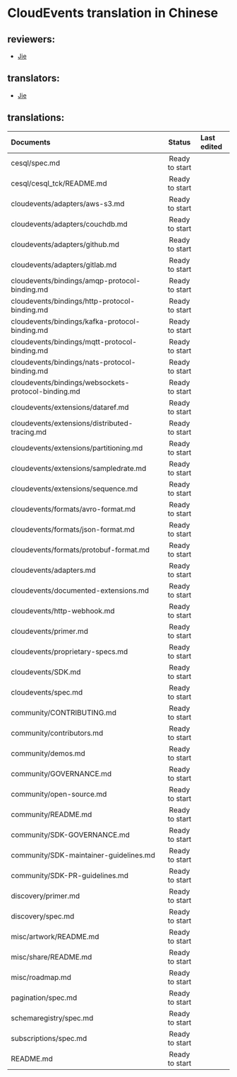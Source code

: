 # CloudEvents translation in Chinese

## reviewers:
- [Jie](https://github.com/jieding)

## translators:
- [Jie](https://github.com/jieding)

## translations:

| Documents   |   Status     |  Last edited |   
| :---------  | :---------: | :---------   |
| cesql/spec.md |   Ready to start   |       |
| cesql/cesql_tck/README.md |   Ready to start   |       |
| cloudevents/adapters/aws-s3.md |   Ready to start   |       |
| cloudevents/adapters/couchdb.md |   Ready to start   |       |
| cloudevents/adapters/github.md |   Ready to start   |       |
| cloudevents/adapters/gitlab.md |   Ready to start   |       |
| cloudevents/bindings/amqp-protocol-binding.md |   Ready to start   |       |
| cloudevents/bindings/http-protocol-binding.md |   Ready to start   |       |
| cloudevents/bindings/kafka-protocol-binding.md |   Ready to start   |       |
| cloudevents/bindings/mqtt-protocol-binding.md |   Ready to start   |       |
| cloudevents/bindings/nats-protocol-binding.md |   Ready to start   |       |
| cloudevents/bindings/websockets-protocol-binding.md |   Ready to start   |       |
| cloudevents/extensions/dataref.md |   Ready to start   |       |
| cloudevents/extensions/distributed-tracing.md |   Ready to start   |       |
| cloudevents/extensions/partitioning.md |   Ready to start   |       |
| cloudevents/extensions/sampledrate.md |   Ready to start   |       |
| cloudevents/extensions/sequence.md |   Ready to start   |       |
| cloudevents/formats/avro-format.md |   Ready to start   |       |
| cloudevents/formats/json-format.md |   Ready to start   |       |
| cloudevents/formats/protobuf-format.md |   Ready to start   |       |
| cloudevents/adapters.md |   Ready to start   |       |
| cloudevents/documented-extensions.md |   Ready to start   |       |
| cloudevents/http-webhook.md |   Ready to start   |       |
| cloudevents/primer.md |   Ready to start   |       |
| cloudevents/proprietary-specs.md |   Ready to start   |       |
| cloudevents/SDK.md |   Ready to start   |       |
| cloudevents/spec.md |   Ready to start   |       |
| community/CONTRIBUTING.md |   Ready to start   |       |
| community/contributors.md |   Ready to start   |       |
| community/demos.md |   Ready to start   |       |
| community/GOVERNANCE.md |   Ready to start   |       |
| community/open-source.md |   Ready to start   |       |
| community/README.md |   Ready to start   |       |
| community/SDK-GOVERNANCE.md |   Ready to start   |       |
| community/SDK-maintainer-guidelines.md |   Ready to start   |       |
| community/SDK-PR-guidelines.md |   Ready to start   |       |
| discovery/primer.md |   Ready to start   |       |
| discovery/spec.md |   Ready to start   |       |
| misc/artwork/README.md |   Ready to start   |       |
| misc/share/README.md |   Ready to start   |       |
| misc/roadmap.md |   Ready to start   |       |
| pagination/spec.md |   Ready to start   |       |
| schemaregistry/spec.md |   Ready to start   |       |
| subscriptions/spec.md |   Ready to start   |       |
| README.md |   Ready to start   |       |